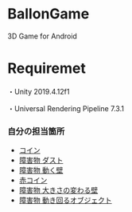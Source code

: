 # BallonGame
3D Game for Android

# Requiremet
・Unity 2019.4.12f1

・Universal Rendering Pipeline 7.3.1

### 自分の担当箇所
* [コイン](https://github.com/AraiKanta/BallonGame/blob/araikanta/Assets/Scripts/AraiKanta/Arai_Coin.cs)
* [障害物 ダスト](https://github.com/AraiKanta/BallonGame/blob/araikanta/Assets/Scripts/AraiKanta/Arai_DustMove.cs)
* [障害物 動く壁](https://github.com/AraiKanta/BallonGame/blob/araikanta/Assets/Scripts/AraiKanta/Arai_MoveWall.cs)
* [赤コイン](https://github.com/AraiKanta/BallonGame/blob/araikanta/Assets/Scripts/AraiKanta/Arai_RedCoinSwitch.cs)
* [障害物 大きさの変わる壁](https://github.com/AraiKanta/BallonGame/blob/araikanta/Assets/Scripts/AraiKanta/Arai_ScaleChangeWall.cs)
* [障害物 動き回るオブジェクト](https://github.com/AraiKanta/BallonGame/blob/araikanta/Assets/Scripts/AraiKanta/Arai_ThornEnemyObject.cs)
